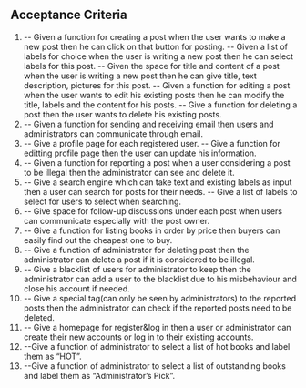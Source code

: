 ## Acceptance Criteria

1. -- Given a function for creating a post when the user wants to make a new post then he can click on that button for posting.
    -- Given a list of labels for choice when the user is writing a new post then he can select labels for this post.
    -- Given the space for title and content of a post when the user is writing a new post then he can give title, text description, pictures for this post.
    -- Given a function for editing a post when the user wants to edit his existing posts then he can modify the title, labels and the content for his posts.
    -- Give a function for deleting a post then the user wants to delete his existing posts.
2. -- Given a function for sending and receiving email then users and administrators can communicate through email.
3. -- Give a profile page for each registered user.
    -- Give a function for editting profile page then the user can update his information.
4. -- Given a function for reporting a post when a user considering a post to be illegal then the administrator can see and delete it.
5. -- Give a search engine which can take text and existing labels as input then a user can search for posts for their needs.
    -- Give a list of labels to select for users to select when searching.
6. -- Give space for follow-up discussions under each post when users can communicate especially with the post owner.
7. -- Give a function for listing books in order by price then buyers can easily find out the cheapest one to buy.
8. -- Give a function of administrator for deleting post then the administrator can delete a post if it is considered to be illegal.
9. -- Give a blacklist of users for administrator to keep then the administrator can add a user to the blacklist due to his misbehaviour and close his account if needed.
10. -- Give a special tag(can only be seen by administrators) to the reported posts then the administrator can check if the reported posts need to be deleted.
11. -- Give a homepage for register&log in then a user or administrator can create their new accounts or log in to their existing accounts.
12. --Give a function of administrator to select a list of hot books and label them as “HOT”.
13. --Give a function of administrator to select a list of outstanding books and label them as “Administrator’s Pick”.
